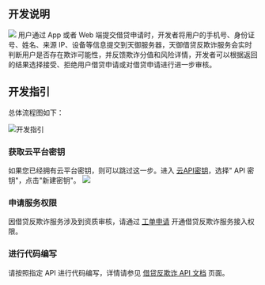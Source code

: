 ## 开发说明
![](http://imgcache.tce.fsphere.cn/image/mc.qcloudimg.com/static/img/1ee0441a37b9030daa7084267d740d16/image.jpg)
用户通过 App 或者 Web 端提交借贷申请时，开发者将用户的手机号、身份证号、姓名、来源 IP、设备等信息提交到天御服务器，天御借贷反欺诈服务会实时判断用户是否存在欺诈可能性，并反馈欺诈分值和风险详情，开发者可以根据返回的结果选择接受、拒绝用户借贷申请或对借贷申请进行进一步审核。

## 开发指引

总体流程图如下：

![开发指引](http://imgcache.tce.fsphere.cn/image/mc.qcloudimg.com/static/img/3fa8c44d321c5e2a36b9d749dc962824/image.png)

### 获取云平台密钥
如果您已经拥有云平台密钥，则可以跳过这一步。进入 [云API密钥](http://console.tce.fsphere.cn/capi)，选择" API 密钥"，点击"新建密钥"。
![](http://imgcache.tce.fsphere.cn/image/mc.qcloudimg.com/static/img/fd83fe8c74b72782340dd0f765c72b0d/image.png)

### 申请服务权限
因借贷反欺诈服务涉及到资质审核，请通过 [工单申请](http://console.tce.fsphere.cn/workorder/category/create?level1_id=141&level2_id=151&level1_name=%E5%AE%89%E5%85%A8%E6%9C%8D%E5%8A%A1&level2_name=%E5%A4%A9%E5%BE%A1%E4%B8%9A%E5%8A%A1%E5%AE%89%E5%85%A8%E9%98%B2%E6%8A%A4%20BSP) 开通借贷反欺诈服务接入权限。

### 进行代码编写
请按照指定 API 进行代码编写，详情请参见 [借贷反欺诈 API 文档](http://tce.fsphere.cn/doc/product/295/6584) 页面。
